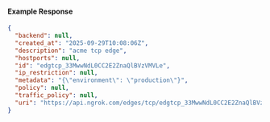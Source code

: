 <!-- Code generated for API Clients. DO NOT EDIT. -->

#### Example Response

```json
{
  "backend": null,
  "created_at": "2025-09-29T10:08:06Z",
  "description": "acme tcp edge",
  "hostports": null,
  "id": "edgtcp_33MwwNdL0CC2E2ZnaQlBVzVMVLe",
  "ip_restriction": null,
  "metadata": "{\"environment\": \"production\"}",
  "policy": null,
  "traffic_policy": null,
  "uri": "https://api.ngrok.com/edges/tcp/edgtcp_33MwwNdL0CC2E2ZnaQlBVzVMVLe"
}
```

